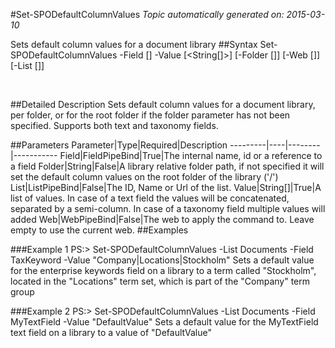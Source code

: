 #Set-SPODefaultColumnValues
*Topic automatically generated on: 2015-03-10*

Sets default column values for a document library
##Syntax
    Set-SPODefaultColumnValues -Field [<FieldPipeBind>] -Value [<String[]>] [-Folder [<String>]] [-Web [<WebPipeBind>]] [-List [<ListPipeBind>]]

&nbsp;

##Detailed Description
Sets default column values for a document library, per folder, or for the root folder if the folder parameter has not been specified. Supports both text and taxonomy fields.

##Parameters
Parameter|Type|Required|Description
---------|----|--------|-----------
Field|FieldPipeBind|True|The internal name, id or a reference to a field
Folder|String|False|A library relative folder path, if not specified it will set the default column values on the root folder of the library ('/')
List|ListPipeBind|False|The ID, Name or Url of the list.
Value|String[]|True|A list of values. In case of a text field the values will be concatenated, separated by a semi-column. In case of a taxonomy field multiple values will added
Web|WebPipeBind|False|The web to apply the command to. Leave empty to use the current web.
##Examples

###Example 1
    PS:> Set-SPODefaultColumnValues -List Documents -Field TaxKeyword -Value "Company|Locations|Stockholm"
Sets a default value for the enterprise keywords field on a library to a term called "Stockholm", located in the "Locations" term set, which is part of the "Company" term group

###Example 2
    PS:> Set-SPODefaultColumnValues -List Documents -Field MyTextField -Value "DefaultValue"
Sets a default value for the MyTextField text field on a library to a value of "DefaultValue"
